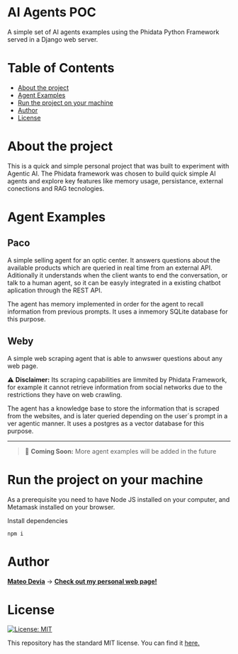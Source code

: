 # AI Agents POC
A simple set of AI agents examples using the Phidata Python Framework served in a Django web server.

# Table of Contents

- [About the project](#about-the-project)
- [Agent Examples](#agent-examples)
- [Run the project on your machine](#run-the-project-on-your-machine)
- [Author](#author)
- [License](#license)

# About the project
This is a quick and simple personal project that was built to experiment with Agentic AI. The Phidata framework was chosen to build quick simple AI agents and explore key features like memory usage, persistance, external conections and RAG tecnologies.

# Agent Examples

## Paco
A simple selling agent for an optic center. It answers questions about the available products which are queried in real time from an external API. Aditionally it understands when the client wants to end the conversation, or talk to a human agent, so it can be easyly integrated in a existing chatbot aplication through the REST API.

The agent has memory implemented in order for the agent to recall information from previous prompts. It uses a inmemory SQLite database for this purpose.

## Weby
A simple web scraping agent that is able to anwswer questions about any web page.

⚠️ **Disclaimer:** Its scraping capabilities are limmited by Phidata Framework, for example it cannot retrieve information from social networks due to the restrictions they have on web crawling.

The agent has a knowledge base to store the information that is scraped from the websites, and is later queried depending on the user´s prompt in a ver agentic manner. It uses a postgres as a vector database for this purpose.

---

> 🤖 **Coming Soon:** More agent examples will be added in the future

# Run the project on your machine
As a prerequisite you need to have Node JS installed on your computer, and Metamask installed on your browser.

Install dependencies
```shell
npm i
```

# Author

[__Mateo Devia__](https://github.com/mateodevia) -> [__Check out my personal web page!__](https:mateodevia.com)

# License
[![License: MIT](https://img.shields.io/badge/License-MIT-yellow.svg)](https://opensource.org/licenses/MIT)

This repository has the standard MIT license. You can find it [here.](https://github.com/mateodevia/homePage/blob/master/LICENSE)
